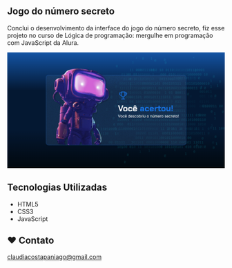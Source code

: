 ## Jogo do número secreto
Conclui o desenvolvimento da interface do jogo do número secreto, fiz esse projeto no curso de Lógica de programação: mergulhe em programação com JavaScript da Alura.

![preview img](img/preview.png)

## Tecnologias Utilizadas

- HTML5
- CSS3
- JavaScript


## ❤️ Contato
claudiacostapaniago@gmail.com
